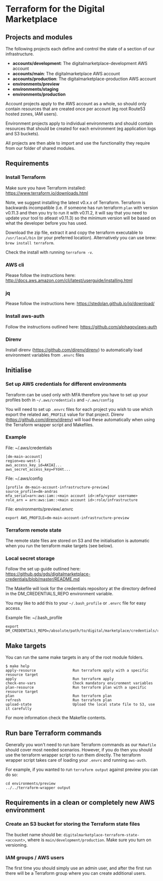 # Terraform for the Digital Marketplace

## Projects and modules

The following projects each define and control the state of a section of our infrastructure.

 * **accounts/development**: The digitalmarketplace-development AWS account
 * **accounts/main**: The digitalmarketplace AWS account
 * **accounts/production**: The digitalmarketplace-production AWS account
 * **environments/preview**
 * **environments/staging**
 * **environments/production**

Account projects apply to the AWS account as a whole, so should only contain resources that are created once per
account (eg root Route53 hosted zones, IAM users).

Environment projects apply to individual environments and should contain resources that should be created for each
environment (eg application logs and S3 buckets).

All projects are then able to import and use the functionality they require from our folder of shared modules.

## Requirements

### Install Terraform

Make sure you have Terraform installed: https://www.terraform.io/downloads.html

Note, we suggest installing the latest v0.x.x of Terraform. Terraform is backwards incompatible (i.e. if someone has run
terraform `plan` with version v0.11.3 and then you try to run it with v0.11.2, it will say that you need to update your
tool to atleast v0.11.3) so the minimum version will be based on what the developer before you has used.

Download the zip file, extract it and copy the terraform executable to `/usr/local/bin` (or your preferred location).
Alternatively you can use brew: ```brew install terraform```.

Check the install with running ```terraform -v```.

### AWS cli

Please follow the instructions here: http://docs.aws.amazon.com/cli/latest/userguide/installing.html

### jq

Please follow the instructions here: https://stedolan.github.io/jq/download/

### Install aws-auth

Follow the instructions outlined here: https://github.com/alphagov/aws-auth

### Direnv

Install direnv (https://github.com/direnv/direnv) to automatically load environment variables from `.envrc` files

## Initialise

### Set up AWS credentials for different environments

Terraform can be used only with MFA therefore you have to set up your profiles both in `~/.aws/credentials` and `~/.aws/config`

You will need to set up ```.envrc``` files for each project you wish to use which export the related ```AWS_PROFILE``` value for that project. Direnv (https://github.com/direnv/direnv) will load these automatically when using the Terraform wrapper script and Makefiles.

### Example

File: ~/.aws/credentials

```
[dm-main-account]
region=eu-west-1
aws_access_key_id=AKIAI...
aws_secret_access_key=FYd4t...
```

File: ~/.aws/config

```
[profile dm-main-account-infrastructure-preview]
source_profile=dm-andras
mfa_serial=arn:aws:iam::<main account id>:mfa/<your username>
role_arn = arn:aws:iam::<main account id>:role/infrastructure
```

File: environments/preview/.envrc

```
export AWS_PROFILE=dm-main-account-infrastructure-preview
```

### Terraform remote state

The remote state files are stored on S3 and the initialisation is automatic when you run the terraform make targets (see below).

### Local secret storage

Follow the set up guide outlined here: https://github.gds/gds/digitalmarketplace-credentials/blob/master/README.md

The Makefile will look for the credentials repository at the directory defined in the DM_CREDENTIALS_REPO environment variable.

You may like to add this to your `~/.bash_profile` or `.envrc` file for easy access.

Example file: ~/.bash_profile

```
export DM_CREDENTIALS_REPO=/absolute/path/to/digital/marketplace/credentials/repo
```

## Make targets

You can run the same make targets in any of the root module folders.

```
$ make help
apply-resource                 Run terraform apply with a specific resource target
apply                          Run terraform apply
check-env-vars                 Check mandatory environment variables
plan-resource                  Run terraform plan with a specific resource target
plan                           Run terraform plan
refresh                        Run terraform plan
upload-state                   Upload the local state file to S3, use it carefully
```

For more information check the Makefile contents.

## Run bare Terraform commands

Generally you won't need to run bare Terraform commands as our ```Makefile``` should cover most needed scenarios. However, if you do then you should use the terraform wrapper script to run them directly. The terraform wrapper script takes care of loading your ```.envrc``` and running ```aws-auth```.

For example, if you wanted to run ```terraform output``` against preview you can do so:

```
cd environments/preview
../../terraform-wrapper output
```

## Requirements in a clean or completely new AWS environment

### Create an S3 bucket for storing the Terraform state files

The bucket name should be: `digitalmarketplace-terraform-state-<account>`, where <account> is `main/development/production`. Make sure you turn on versioning.

### IAM groups / AWS users

The first time you should simply use an admin user, and after the first run there will be a Terraform group where you can create additional users.
